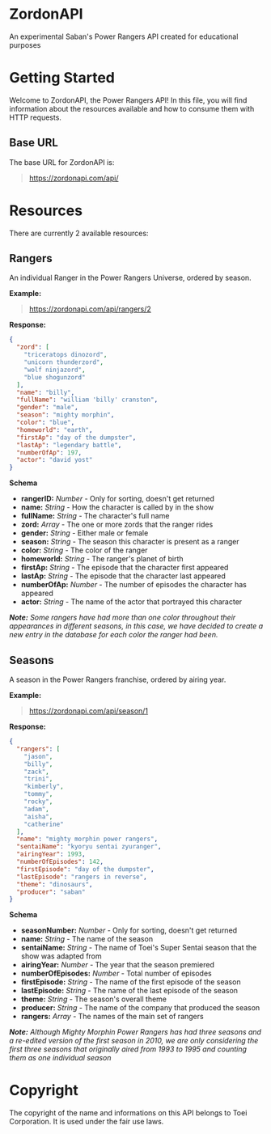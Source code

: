 
# ZordonAPI
An experimental Saban's Power Rangers API created for educational purposes

# Getting Started
Welcome to ZordonAPI, the Power Rangers API! In this file, you will find information about the resources available and how to consume them with HTTP requests.

## Base URL
The base URL for ZordonAPI is:
> https://zordonapi.com/api/

# Resources
There are currently 2 available resources:

## Rangers
An individual Ranger in the Power Rangers Universe, ordered by season.

**Example:**
> https://zordonapi.com/api/rangers/2

**Response:**
```json
{
  "zord": [
    "triceratops dinozord",
    "unicorn thunderzord",
    "wolf ninjazord",
    "blue shogunzord"
  ],
  "name": "billy",
  "fullName": "william 'billy' cranston",
  "gender": "male",
  "season": "mighty morphin",
  "color": "blue",
  "homeworld": "earth",
  "firstAp": "day of the dumpster",
  "lastAp": "legendary battle",
  "numberOfAp": 197,
  "actor": "david yost"
}
```
**Schema**
*  **rangerID:** *Number* - Only for sorting, doesn't get returned 
*	**name:** *String* - How the character is called by in the show
*	**fullName:** *String* - The character's full name
*	**zord:** *Array* - The one or more zords that the ranger rides
*	**gender:** *String* - Either male or female
*	**season:** *String* - The season this character is present as a ranger
*	**color:** *String* - The color of the ranger
*	**homeworld:** *String* - The ranger's planet of birth
*	**firstAp:** *String* - The episode that the character first appeared
*	**lastAp:** *String* - The episode that the character last appeared
*	**numberOfAp:** *Number* - The number of episodes the character has appeared
*	**actor:** *String* - The name of the actor that portrayed this character

***Note:** Some rangers have had more than one color throughout their appearances in different seasons, in this case, we have decided to create a new entry in the database for each color the ranger had been.*

## Seasons
A season in the Power Rangers franchise, ordered by airing year.

**Example:**
> https://zordonapi.com/api/season/1

**Response:**
```json
{
  "rangers": [
    "jason",
    "billy",
    "zack",
    "trini",
    "kimberly",
    "tommy",
    "rocky",
    "adam",
    "aisha",
    "catherine"
  ],
  "name": "mighty morphin power rangers",
  "sentaiName": "kyoryu sentai zyuranger",
  "airingYear": 1993,
  "numberOfEpisodes": 142,
  "firstEpisode": "day of the dumpster",
  "lastEpisode": "rangers in reverse",
  "theme": "dinosaurs",
  "producer": "saban"
}
```
**Schema**
*  **seasonNumber:** *Number* - Only for sorting, doesn't get returned 
*	**name:** *String* - The name of the season
*	**sentaiName:** *String* - The name of Toei's Super Sentai season that the show was adapted from
*	**airingYear:** *Number* - The year that the season premiered
*	**numberOfEpisodes:** *Number* - Total number of episodes
*	**firstEpisode:** *String* - The name of the first episode of the season
*	**lastEpisode:** *String* - The name of the last episode of the season
*	**theme:** *String* - The season's overall theme
*	**producer:** *String* - The name of the company that produced the season
*	**rangers:** *Array* - The names of the main set of rangers

	
***Note:** Although Mighty Morphin Power Rangers has had three seasons and a re-edited version of the first season in 2010, we are only considering the first three seasons that originally aired from 1993 to 1995 and counting them as one individual season*

# Copyright
The copyright of the name and informations on this API belongs to Toei Corporation. It is used under the fair use laws.
